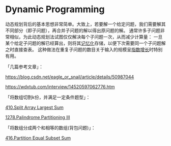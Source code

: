 # Dynamic Programming

动态规划背后的基本思想非常简单。大致上，若要解一个给定问题，我们需要解其不同部分（即子问题），再合并子问题的解以得出原问题的解。 通常许多子问题非常相似，为此动态规划法试图仅仅解决每个子问题一次，从而减少计算量： 一旦某个给定子问题的解已经算出，则将其[记忆化](http://zh.wikipedia.org/w/index.php?title=记忆化&action=edit&redlink=1)存储，以便下次需要同一个子问题解之时直接查表。 这种做法在重复子问题的数目关于输入的规模呈[指数增长](http://zh.wikipedia.org/wiki/指數增長)时特别有用。



「几篇参考文章」：

https://blog.csdn.net/eagle_or_snail/article/details/50987044

https://wdxtub.com/interview/14520597062776.htm



「将数组切割k份，并满足一定条件题型」：

[410.Split Array Largest Sum](split-array-largest-sum.md)

[1278.Palindrome Partitioning III](palindrome-partitioning-iii.md)



「将数组分成两个和相等的数组(背包问题)」：

[416.Partition Equal Subset Sum](partition-equal-subset-sum.md)

